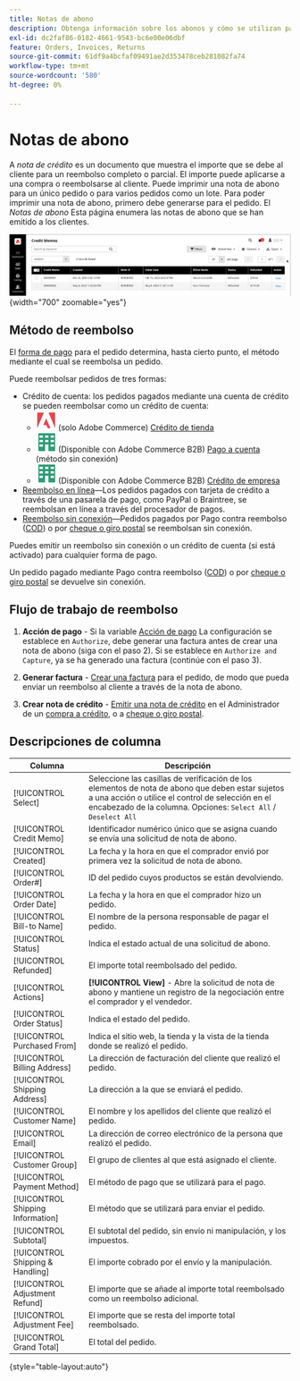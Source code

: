 ```yaml
---
title: Notas de abono
description: Obtenga información sobre los abonos y cómo se utilizan para emitir un reembolso parcial o completo.
exl-id: dc2faf86-0182-4661-9543-bc6e00e06dbf
feature: Orders, Invoices, Returns
source-git-commit: 61df9a4bcfaf09491ae2d353478ceb281082fa74
workflow-type: tm+mt
source-wordcount: '580'
ht-degree: 0%

---
```


# Notas de abono

A _nota de crédito_ es un documento que muestra el importe que se debe al cliente para un reembolso completo o parcial. El importe puede aplicarse a una compra o reembolsarse al cliente. Puede imprimir una nota de abono para un único pedido o para varios pedidos como un lote. Para poder imprimir una nota de abono, primero debe generarse para el pedido. El _Notas de abono_ Esta página enumera las notas de abono que se han emitido a los clientes.

![Notas de abono](./assets/credit-memos.png){width="700" zoomable="yes"}

## Método de reembolso

El [forma de pago](payments.md) para el pedido determina, hasta cierto punto, el método mediante el cual se reembolsa un pedido.

Puede reembolsar pedidos de tres formas:

- Crédito de cuenta: los pedidos pagados mediante una cuenta de crédito se pueden reembolsar como un crédito de cuenta:
   - ![Adobe Commerce](../assets/adobe-logo.svg) (solo Adobe Commerce) [Crédito de tienda](../customers/store-credit-using.md)
   - ![Adobe Commerce B2B](../assets/b2b.svg) (Disponible con Adobe Commerce B2B) [Pago a cuenta](../b2b/enable-basic-features.md#configure-payment-on-account) (método sin conexión)
   - ![Adobe Commerce B2B](../assets/b2b.svg) (Disponible con Adobe Commerce B2B) [Crédito de empresa](../b2b/credit-company.md)
- [Reembolso en línea](payments.md#online-payment-methods)—Los pedidos pagados con tarjeta de crédito a través de una pasarela de pago, como PayPal o Braintree, se reembolsan en línea a través del procesador de pagos.
- [Reembolso sin conexión](payments.md#offline-payment-methods)—Pedidos pagados por Pago contra reembolso ([COD](cash-on-delivery.md)) o por [cheque o giro postal](check-money-order.md) se reembolsan sin conexión.

Puedes emitir un reembolso sin conexión o un crédito de cuenta (si está activado) para cualquier forma de pago.

Un pedido pagado mediante Pago contra reembolso ([COD](cash-on-delivery.md)) o por [cheque o giro postal](check-money-order.md) se devuelve sin conexión.

## Flujo de trabajo de reembolso

1. **Acción de pago** - Si la variable [Acción de pago](credit-memo-create.md#payment-action-setting) La configuración se establece en `Authorize`, debe generar una factura antes de crear una nota de abono (siga con el paso 2). Si se establece en `Authorize and Capture`, ya se ha generado una factura (continúe con el paso 3).

1. **Generar factura** - [Crear una factura](invoices.md#create-an-invoice) para el pedido, de modo que pueda enviar un reembolso al cliente a través de la nota de abono.

1. **Crear nota de crédito** - [Emitir una nota de crédito](credit-memo-create.md) en el Administrador de un [compra a crédito](credit-memo-create.md#issue-a-refund-for-a-credit-purchase), o a [cheque o giro postal](credit-memo-create.md#issue-an-offline-refund-for-check-or-money-order).

## Descripciones de columna

| Columna | Descripción |
|--- |--- |
| [!UICONTROL Select] | Seleccione las casillas de verificación de los elementos de nota de abono que deben estar sujetos a una acción o utilice el control de selección en el encabezado de la columna. Opciones: `Select All` / `Deselect All` |
| [!UICONTROL Credit Memo] | Identificador numérico único que se asigna cuando se envía una solicitud de nota de abono. |
| [!UICONTROL Created] | La fecha y la hora en que el comprador envió por primera vez la solicitud de nota de abono. |
| [!UICONTROL Order#] | ID del pedido cuyos productos se están devolviendo. |
| [!UICONTROL Order Date] | La fecha y la hora en que el comprador hizo un pedido. |
| [!UICONTROL Bill-to Name] | El nombre de la persona responsable de pagar el pedido. |
| [!UICONTROL Status] | Indica el estado actual de una solicitud de abono. |
| [!UICONTROL Refunded] | El importe total reembolsado del pedido. |
| [!UICONTROL Actions] | **[!UICONTROL View]** - Abre la solicitud de nota de abono y mantiene un registro de la negociación entre el comprador y el vendedor. |
| [!UICONTROL Order Status] | Indica el estado del pedido. |
| [!UICONTROL Purchased From] | Indica el sitio web, la tienda y la vista de la tienda donde se realizó el pedido. |
| [!UICONTROL Billing Address] | La dirección de facturación del cliente que realizó el pedido. |
| [!UICONTROL Shipping Address] | La dirección a la que se enviará el pedido. |
| [!UICONTROL Customer Name] | El nombre y los apellidos del cliente que realizó el pedido. |
| [!UICONTROL Email] | La dirección de correo electrónico de la persona que realizó el pedido. |
| [!UICONTROL Customer Group] | El grupo de clientes al que está asignado el cliente. |
| [!UICONTROL Payment Method] | El método de pago que se utilizará para el pago. |
| [!UICONTROL Shipping Information] | El método que se utilizará para enviar el pedido. |
| [!UICONTROL Subtotal] | El subtotal del pedido, sin envío ni manipulación, y los impuestos. |
| [!UICONTROL Shipping & Handling] | El importe cobrado por el envío y la manipulación. |
| [!UICONTROL Adjustment Refund] | El importe que se añade al importe total reembolsado como un reembolso adicional. |
| [!UICONTROL Adjustment Fee] | El importe que se resta del importe total reembolsado. |
| [!UICONTROL Grand Total] | El total del pedido. |

{style="table-layout:auto"}
